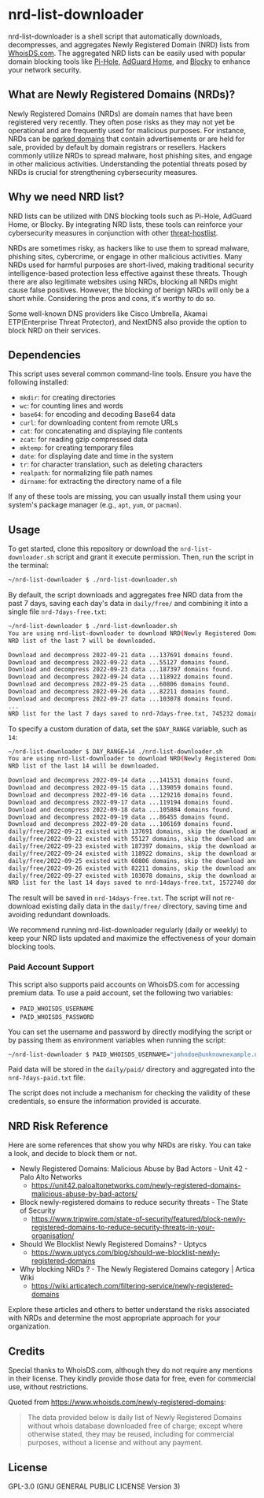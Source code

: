 # nrd-list-downloader

nrd-list-downloader is a shell script that automatically downloads, decompresses, and aggregates Newly Registered Domain (NRD) lists from [WhoisDS.com](https://www.whoisds.com/newly-registered-domains). The aggregated NRD lists can be easily used with popular domain blocking tools like [Pi-Hole][Pi-Hole], [AdGuard Home][AdGuard Home], and [Blocky][Blocky] to enhance your network security.

## What are Newly Registered Domains (NRDs)?

Newly Registered Domains (NRDs) are domain names that have been registered very recently. They often pose risks as they may not yet be operational and are frequently used for malicious purposes. For instance, NRDs can be [parked domains][Domain Parking Wikipedia] that contain advertisements or are held for sale, provided by default by domain registrars or resellers. Hackers commonly utilize NRDs to spread malware, host phishing sites, and engage in other malicious activities. Understanding the potential threats posed by NRDs is crucial for strengthening cybersecurity measures.

## Why we need NRD list?

NRD lists can be utilized with DNS blocking tools such as Pi-Hole, AdGuard Home, or Blocky. By integrating NRD lists, these tools can reinforce your cybersecurity measures in conjunction with other [threat-hostlist][threat-hostlist].

NRDs are sometimes risky, as hackers like to use them to spread malware, phishing sites, cybercrime, or engage in other malicious activities. Many NRDs used for harmful purposes are short-lived, making traditional security intelligence-based protection less effective against these threats. Though there are also legitimate websites using NRDs, blocking all NRDs might cause false positives. However, the blocking of benign NRDs will only be a short while. Considering the pros and cons, it's worthy to do so.

Some well-known DNS providers like Cisco Umbrella, Akamai ETP(Enterprise Threat Protector), and NextDNS also provide the option to block NRD on their services.

## Dependencies

This script uses several common command-line tools. Ensure you have the following installed:

- `mkdir`: for creating directories
- `wc`: for counting lines and words
- `base64`: for encoding and decoding Base64 data
- `curl`: for downloading content from remote URLs
- `cat`: for concatenating and displaying file contents
- `zcat`: for reading gzip compressed data
- `mktemp`: for creating temporary files
- `date`: for displaying date and time in the system
- `tr`: for character translation, such as deleting characters
- `realpath`: for normalizing file path names
- `dirname`: for extracting the directory name of a file

If any of these tools are missing, you can usually install them using your system's package manager (e.g., `apt`, `yum`, or `pacman`).

## Usage

To get started, clone this repository or download the `nrd-list-downloader.sh` script and grant it execute permission. Then, run the script in the terminal:

```sh
~/nrd-list-downloader $ ./nrd-list-downloader.sh
```

By default, the script downloads and aggregates free NRD data from the past 7 days, saving each day's data in `daily/free/` and combining it into a single file `nrd-7days-free.txt`:

```sh
~/nrd-list-downloader $ ./nrd-list-downloader.sh
You are using nrd-list-downloader to download NRD(Newly Registered Domain) list ...
NRD list of the last 7 will be downloaded.

Download and decompress 2022-09-21 data ...137691 domains found.
Download and decompress 2022-09-22 data ...55127 domains found.
Download and decompress 2022-09-23 data ...187397 domains found.
Download and decompress 2022-09-24 data ...118922 domains found.
Download and decompress 2022-09-25 data ...60806 domains found.
Download and decompress 2022-09-26 data ...82211 domains found.
Download and decompress 2022-09-27 data ...103078 domains found.
...
NRD list for the last 7 days saved to nrd-7days-free.txt, 745232 domains found.
```

To specify a custom duration of data, set the `$DAY_RANGE` variable, such as `14`:

```sh
~/nrd-list-downloader $ DAY_RANGE=14 ./nrd-list-downloader.sh
You are using nrd-list-downloader to download NRD(Newly Registered Domain) list ...
NRD list of the last 14 will be downloaded.

Download and decompress 2022-09-14 data ...141531 domains found.
Download and decompress 2022-09-15 data ...139059 domains found.
Download and decompress 2022-09-16 data ...129216 domains found.
Download and decompress 2022-09-17 data ...119194 domains found.
Download and decompress 2022-09-18 data ...105884 domains found.
Download and decompress 2022-09-19 data ...86455 domains found.
Download and decompress 2022-09-20 data ...106169 domains found.
daily/free/2022-09-21 existed with 137691 domains, skip the download and decompress process ...
daily/free/2022-09-22 existed with 55127 domains, skip the download and decompress process ...
daily/free/2022-09-23 existed with 187397 domains, skip the download and decompress process ...
daily/free/2022-09-24 existed with 118922 domains, skip the download and decompress process ...
daily/free/2022-09-25 existed with 60806 domains, skip the download and decompress process ...
daily/free/2022-09-26 existed with 82211 domains, skip the download and decompress process ...
daily/free/2022-09-27 existed with 103078 domains, skip the download and decompress process ...
NRD list for the last 14 days saved to nrd-14days-free.txt, 1572740 domains found.
```

The result will be saved in `nrd-14days-free.txt`. The script will not re-download existing daily data in the `daily/free/` directory, saving time and avoiding redundant downloads.

We recommend running nrd-list-downloader regularly (daily or weekly) to keep your NRD lists updated and maximize the effectiveness of your domain blocking tools.

### Paid Account Support

This script also supports paid accounts on WhoisDS.com for accessing premium data. To use a paid account, set the following two variables:

- `PAID_WHOISDS_USERNAME`
- `PAID_WHOISDS_PASSWORD`

You can set the username and password by directly modifying the script or by passing them as environment variables when running the script:

```sh
~/nrd-list-downloader $ PAID_WHOISDS_USERNAME="johndoe@unknownexample.net" PAID_WHOISDS_PASSWORD="RAND.mPA$$W0rd" ./nrd-list-downloader.sh
```

Paid data will be stored in the `daily/paid/` directory and aggregated into the `nrd-7days-paid.txt` file.

The script does not include a mechanism for checking the validity of these credentials, so ensure the information provided is accurate.

## NRD Risk Reference

Here are some references that show you why NRDs are risky. You can take a look, and decide to block them or not.

- Newly Registered Domains: Malicious Abuse by Bad Actors - Unit 42 - Palo Alto Networks
  - <https://unit42.paloaltonetworks.com/newly-registered-domains-malicious-abuse-by-bad-actors/>
- Block newly-registered domains to reduce security threats - The State of Security
  - <https://www.tripwire.com/state-of-security/featured/block-newly-registered-domains-to-reduce-security-threats-in-your-organisation/>
- Should We Blocklist Newly Registered Domains? - Uptycs
  - <https://www.uptycs.com/blog/should-we-blocklist-newly-registered-domains>
- Why blocking NRDs ? - The Newly Registered Domains category | Artica Wiki
  - <https://wiki.articatech.com/filtering-service/newly-registered-domains>

Explore these articles and others to better understand the risks associated with NRDs and determine the most appropriate approach for your organization.

## Credits

Special thanks to WhoisDS.com, although they do not require any mentions in their license. They kindly provide those data for free, even for commercial use, without restrictions.

Quoted from <https://www.whoisds.com/newly-registered-domains>:

> The data provided below is daily list of Newly Registered Domains without whois database downloaded free of charge; except where otherwise stated, they may be reused, including for commercial purposes, without a license and without any payment.

## License

GPL-3.0 (GNU GENERAL PUBLIC LICENSE Version 3)

[Pi-Hole]: https://pi-hole.net/
[AdGuard Home]: https://github.com/AdguardTeam/AdguardHome
[Blocky]: https://0xerr0r.github.io/blocky
[threat-hostlist]: https://github.com/PeterDaveHello/threat-hostlist
[Domain Parking Wikipedia]: (https://en.wikipedia.org/wiki/Domain_parking)
